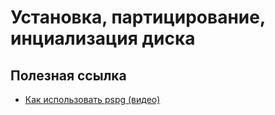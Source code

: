 # Установка, партицирование, инциализация диска

## Полезная ссылка

* [Как использовать pspg (видео)](https://pgconf.ru/2021/288291)